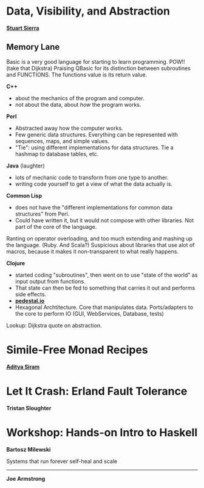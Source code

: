 Data, Visibility, and Abstraction
=====================================
**[Stuart Sierra](http://twitter.com/stuartsierra)**

Memory Lane
----------------
Basic is a very good language for starting to learn programming. POW!!
(take that Dijkstra)
Praising QBasic for its distinction between subroutines and FUNCTIONS.
The functions value is its return value.

**C++** 
- about the mechanics of the program and computer.
- not about the data, about _how_ the program works.

**Perl**
- Abstracted away how the computer works.
- Few generic data structures. Everything can be represented with sequences, maps, and simple values.
- "Tie": using different implementations for data structures. Tie a hashmap to database tables, etc.

**Java** (laughter)
- lots of mechanic code to transform from one type to another.
- writing code yourself to get a view of what the data actually is.

**Common Lisp**
- does not have the "different implementations for common data structures" from Perl.
- Could have written it, but it would not compose with other libraries. Not part of the core of the language.

Ranting on operator overloading, and too much extending and mashing up the language. (Ruby. And Scala?)
Suspicious about libraries that use alot of macros, because it makes it non-transparent to what really happens.

**Clojure**
- started coding "subroutines", then went on to use "state of the world" as input output from functions.
- That state can then be fed to something that carries it out and performs side effects.
- **[pedestal.io](http://pedestal.io)**
- Hexagonal Archtitecture. Core that manipulates data. Ports/adapters to the core to perform IO (GUI, WebServices, Database, tests)

Lookup: Dijkstra quote on abstraction.








Simile-Free Monad Recipes
===================================
**[Aditya Siram](http://twitter.com/deech)**









Let It Crash: Erland Fault Tolerance
======================================
**Tristan Sloughter**




Workshop: Hands-on Intro to Haskell
====================================
**Bartosz Milewski**





Systems that run forever self-heal and scale
**********************************************
**Joe Armstrong**

